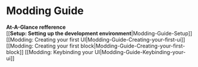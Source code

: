 # Modding Guide

<p align="left">
<b> At-A-Glance refference </b><br/>
[[<b>Setup: Setting up the development environment</b>|Modding-Guide-Setup]]<br/>
[[Modding: Creating your first UI|Modding-Guide-Creating-your-first-ui]]<br/>
[[Modding: Creating your first block|Modding-Guide-Creating-your-first-block]]
[[Modding: Keybinding your UI|Modding-Guide-Keybinding-your-ui]]
</p>